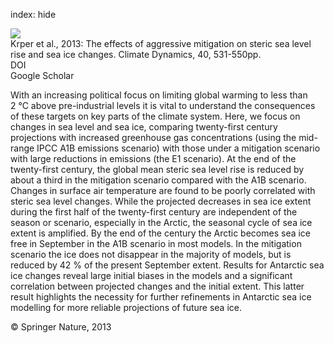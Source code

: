 index: hide

<div class="Citation">
    <div class="Citation-thumb CitationThumb-linked"  data-href="https://doi.org/10.1007/s00382-012-1612-9">
      <img src="https://static.claimspace.cloud/climate-study-static/refs/thumbs/12/Krper_et_al_2013-thumb.png" />
    </div>

  <div class="Citation-body">
    <div class="Citation-text">Krper et al., 2013: The effects of aggressive mitigation on steric sea level rise and sea ice changes. <span class="Article-journal">Climate Dynamics, </span><span class="Article-volume">40, </span>531-550pp.</div>
    <div class="Citation-links">
      <div class="CitationLink" data-href="https://doi.org/10.1007/s00382-012-1612-9">
        <div class="CitationLink-icon CitationLink-Doi"></div>
        <div class="CitationLink-text">DOI</div>
      </div>
      <div class="CitationLink" data-href="https://scholar.google.com/scholar?q=10.1007/s00382-012-1612-9">
        <div class="CitationLink-icon CitationLink-Scholar"></div>
        <div class="CitationLink-text">Google Scholar</div>
      </div>
    </div>
  </div>
</div>

With an increasing political focus on limiting global warming to less than 2 °C above pre-industrial levels it is vital to understand the consequences of these targets on key parts of the climate system. Here, we focus on changes in sea level and sea ice, comparing twenty-first century projections with increased greenhouse gas concentrations (using the mid-range IPCC A1B emissions scenario) with those under a mitigation scenario with large reductions in emissions (the E1 scenario). At the end of the twenty-first century, the global mean steric sea level rise is reduced by about a third in the mitigation scenario compared with the A1B scenario. Changes in surface air temperature are found to be poorly correlated with steric sea level changes. While the projected decreases in sea ice extent during the first half of the twenty-first century are independent of the season or scenario, especially in the Arctic, the seasonal cycle of sea ice extent is amplified. By the end of the century the Arctic becomes sea ice free in September in the A1B scenario in most models. In the mitigation scenario the ice does not disappear in the majority of models, but is reduced by 42 % of the present September extent. Results for Antarctic sea ice changes reveal large initial biases in the models and a significant correlation between projected changes and the initial extent. This latter result highlights the necessity for further refinements in Antarctic sea ice modelling for more reliable projections of future sea ice.

<div class="Citation-copy">
&copy; Springer Nature, 2013
</div>
